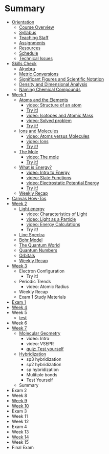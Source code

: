 # Summary

* [Orientation](README.md)
  * [Course Overview](administration/course-overview.md)
  * [Syllabus](administration/syllabus.md)
  * [Teaching Staff](teaching-staff.md)
  * [Assignments](assignments.md)
  * [Resources](resources.md)
  * [Schedule](schedule.md)
  * [Technical Issues](technical-issues.md)
* [Skills Check](skills-check.md)
  * [Algebra](algebra.md)
  * [Metric Conversions](metric-conversions.md)
  * [Significant Figures and Scientific Notation](significant-figures-and-scientific-notation.md)
  * [Density and Dimensional Analysis](density-and-dimensional-analysis.md)
  * [Naming Chemical Compounds](chemical-nomenclature.md)
* [Week 1](lesson-1.md)
  * [Atoms and the Elements](lesson-1/lesson-11.md)
    * [video: Structure of an atom](lesson-1/lesson-11/structure-of-an-atom.md)
    * [Try it!](lesson-1/lesson-11/quiz-test-yourself.md)
    * [video: Isotopes and Atomic Mass](lesson-1/lesson-11/isotope-abundance/video-overview.md)
    * [video: Solved problem](lesson-1/lesson-11/isotope-abundance/video-solved-problem.md)
    * [Try it!](lesson-1/lesson-11/isotope-abundance/try-it.md)
  * [Ions and Molecules](lesson-1/lesson-11/ions-and-molecules.md)
    * [video: Atoms versus Molecules](lesson-1/lesson-11/ions-and-molecules/molecules.md)
    * [video: Ions](lesson-1/lesson-11/ions-and-molecules/video-ions.md)
    * [Try it!](lesson-1/lesson-11/ions-and-molecules/try-it.md)
  * [The Mole](lesson-1/the-mole.md)
    * [video: The mole](lesson-1/video-1.md)
    * [Try it!](lesson-1/test-yourself.md)
  * [What is Energy?](lesson-1/intro-to-energy.md)
    * [video: Intro to Energy](lesson-1/intro-to-energy/video-energy.md)
    * [video: State Functions](lesson-1/intro-to-energy/video-state-functions.md)
    * [video: Electrostatic Potential Energy](lesson-1/intro-to-energy/video-electrostatic-potential-energy.md)
    * [Try it!](lesson-1/intro-to-energy/try-it.md)
  * [Weekly Recap](lesson-1/weekly-recap.md)
* [Canvas How-Tos](canvas-how-tos.md)
* [Week 2](lesson-2.md)
  * [Light energy](lesson-1/light-energy.md)
    * [video: Characteristics of Light](lesson-1/light-energy/video-light-energy.md)
    * [video: Light as a Particle](lesson-1/light-energy/video-light-as-a-particle.md)
    * [video: Energy Calculations](lesson-1/light-energy/video-energy-calculations.md)
    * Try it!
  * [Line Spectra](lesson-1/line-spectra.md)
  * [Bohr Model](lesson-1/bohr-model.md)
  * [The Quantum World](lesson-1/the-quantum-world.md)
  * [Quantum Numbers](lesson-2/quantum-numbers.md)
  * [Orbitals](lesson-1/orbitals.md)
  * [Weekly Recap](lesson-2/weekly-recap.md)
* [Week 3](lesson-3.md)
  * Electron Configuration
    * Try it!
  * Periodic Trends
    * video: Atomic Radius
  * Weekly Recap
  * Exam 1 Study Materials
* [Exam 1](exam-1.md)
* [Week 4](week-4.md)
* Week 5
  * [test](test.md)
* Week 6
* [Week 7](week-7.md)
  * [Molecular Geometry](lesson-1/molecular-geometry.md)
    * video: Intro
    * video: VSEPR
    * [quiz: Test yourself](lesson-1/molecular-geometry/quiz-check-yourself.md)
  * [Hybridization](lesson-1/hybridization.md)
    * sp3 hybridization
    * sp2 hybridization
    * sp hybridization
    * Mulitiple bonds
    * Test Yourself
  * Summary
* Exam 2
* Week 8
* [Week 9](week-9.md)
* [Week 10](week-10.md)
* Exam 3
* Week 11
* Week 12
* Exam 4
* Week 13
* [Week 14](week-14.md)
* Week 15
* Final Exam

